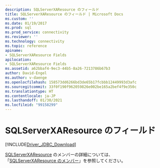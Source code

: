 ```yaml
---
description: SQLServerXAResource のフィールド
title: SQLServerXAResource のフィールド | Microsoft Docs
ms.custom: ''
ms.date: 01/19/2017
ms.prod: sql
ms.prod_service: connectivity
ms.reviewer: ''
ms.technology: connectivity
ms.topic: reference
apiname:
- SQLServerXAResource Fields
apilocation:
- SQLServerXAResource Fields
ms.assetid: a62bbaf4-9ec3-44b5-8a26-7213786b67b3
author: David-Engel
ms.author: v-daenge
ms.openlocfilehash: 158573dd6266bd3de65b17fcbbb12449993d3afc
ms.sourcegitcommit: 33f0f190f962059826e002be165a2bef4f9e350c
ms.translationtype: HT
ms.contentlocale: ja-JP
ms.lasthandoff: 01/30/2021
ms.locfileid: "99158299"
---
```

# <a name="sqlserverxaresource-fields"></a>SQLServerXAResource のフィールド
[!INCLUDE[Driver_JDBC_Download](../../../includes/driver_jdbc_download.md)]

  [SQLServerXAResource](../../../connect/jdbc/reference/sqlserverxaresource-class.md) のメンバーの詳細については、「[SQLServerXAResource のメンバー](../../../connect/jdbc/reference/sqlserverxaresource-members.md)」を参照してください。  
  
  
